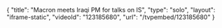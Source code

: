 {
    "title": "Macron meets Iraqi PM for talks on IS",
    "type": "solo",
    "layout": "iframe-static",
    "videoId": "123185680",
    "url": "\/tvpembed\/123185680"
}